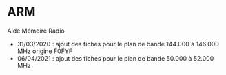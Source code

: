 # ARM
Aide Mémoire Radio


- 31/03/2020 : ajout des fiches pour le plan de bande 144.000 à 146.000 MHz origine F0FYF
- 06/04/2021 : ajout des fiches pour le plan de bande 50.000 à 52.000 MHz 

